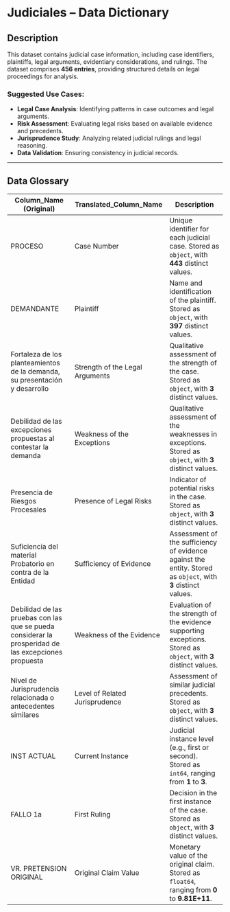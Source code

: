 # **Judiciales – Data Dictionary**  

## **Description**  
This dataset contains judicial case information, including case identifiers, plaintiffs, legal arguments, evidentiary considerations, and rulings. The dataset comprises **456 entries**, providing structured details on legal proceedings for analysis.  

### **Suggested Use Cases:**  
- **Legal Case Analysis**: Identifying patterns in case outcomes and legal arguments.  
- **Risk Assessment**: Evaluating legal risks based on available evidence and precedents.  
- **Jurisprudence Study**: Analyzing related judicial rulings and legal reasoning.  
- **Data Validation**: Ensuring consistency in judicial records.  

---

## **Data Glossary**  

| **Column_Name (Original)**   | **Translated_Column_Name**  | **Description** |
|-----------------------------|----------------------------|----------------|
| PROCESO                    | Case Number               | Unique identifier for each judicial case. Stored as `object`, with **443** distinct values. |
| DEMANDANTE                 | Plaintiff                 | Name and identification of the plaintiff. Stored as `object`, with **397** distinct values. |
| Fortaleza de los planteamientos de la demanda, su presentación y desarrollo | Strength of the Legal Arguments | Qualitative assessment of the strength of the case. Stored as `object`, with **3** distinct values. |
| Debilidad de las excepciones propuestas al contestar la demanda | Weakness of the Exceptions | Qualitative assessment of the weaknesses in exceptions. Stored as `object`, with **3** distinct values. |
| Presencia de Riesgos Procesales | Presence of Legal Risks | Indicator of potential risks in the case. Stored as `object`, with **3** distinct values. |
| Suficiencia del material Probatorio en contra de la Entidad | Sufficiency of Evidence | Assessment of the sufficiency of evidence against the entity. Stored as `object`, with **3** distinct values. |
| Debilidad de las pruebas con las que se pueda considerar la prosperidad de las excepciones propuesta | Weakness of the Evidence | Evaluation of the strength of the evidence supporting exceptions. Stored as `object`, with **3** distinct values. |
| Nivel de Jurisprudencia relacionada o antecedentes similares | Level of Related Jurisprudence | Assessment of similar judicial precedents. Stored as `object`, with **3** distinct values. |
| INST ACTUAL                 | Current Instance           | Judicial instance level (e.g., first or second). Stored as `int64`, ranging from **1** to **3**. |
| FALLO 1a                    | First Ruling              | Decision in the first instance of the case. Stored as `object`, with **3** distinct values. |
| VR. PRETENSION ORIGINAL     | Original Claim Value      | Monetary value of the original claim. Stored as `float64`, ranging from **0** to **9.81E+11**. |